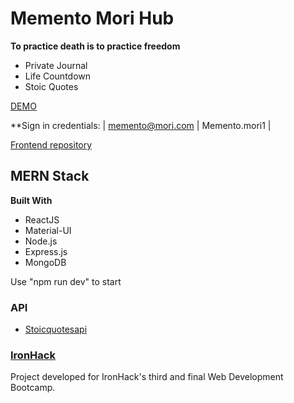 # Memento Mori Hub
**To practice death is to practice freedom**
- Private Journal
- Life Countdown
- Stoic Quotes

[DEMO](https://memento-mori-hub.herokuapp.com/ "DEMO")

**Sign in credentials:
| memento@mori.com | Memento.mori1 |

[Frontend repository](http://https://github.com/analuzma/MementoMoriHub-backend "Frontend repository")

## MERN Stack
**Built With**
- ReactJS
- Material-UI
- Node.js
- Express.js
- MongoDB

Use "npm run dev" to start

### API
- [Stoicquotesapi](http://https://stoicquotesapi.com/ "Stoicquotesapi")

### [IronHack](https://www.ironhack.com/en "IronHack")
Project developed for IronHack's third and final Web Development Bootcamp.

